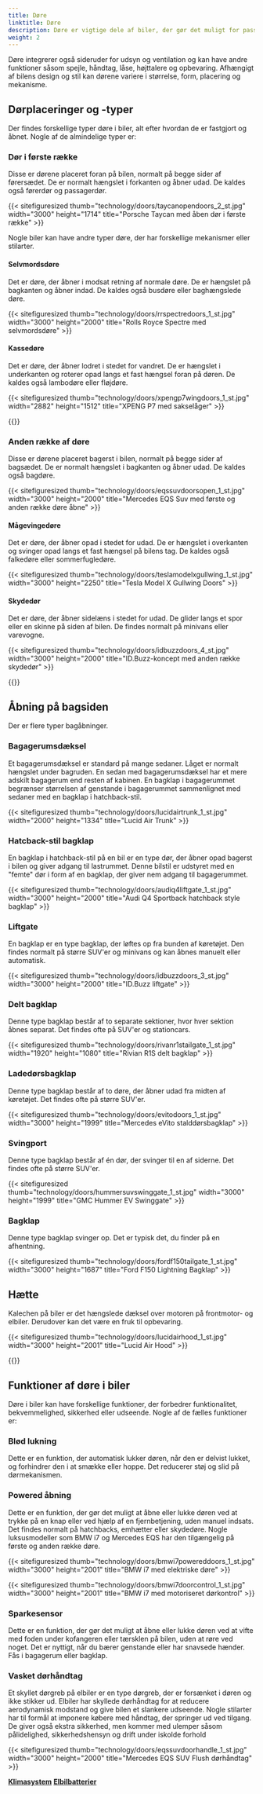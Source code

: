 ```yaml
---
title: Døre
linktitle: Døre
description: Døre er vigtige dele af biler, der gør det muligt for passagerer og chauffører at komme ind og ud af køretøjet, samt sikre interiøret mod uautoriseret adgang.
weight: 2
---
```

<!-- markdownlint-disable MD033 -->
Døre integrerer også sideruder for udsyn og ventilation og kan have andre funktioner såsom spejle, håndtag, låse, højttalere og opbevaring. Afhængigt af bilens design og stil kan dørene variere i størrelse, form, placering og mekanisme.

## Dørplaceringer og -typer

Der findes forskellige typer døre i biler, alt efter hvordan de er fastgjort og åbnet. Nogle af de almindelige typer er:

### Dør i første række

Disse er dørene placeret foran på bilen, normalt på begge sider af førersædet. De er normalt hængslet i forkanten og åbner udad. De kaldes også førerdør og passagerdør.

{{< sitefiguresized thumb="technology/doors/taycanopendoors_2_st.jpg" width="3000" height="1714" title="Porsche Taycan med åben dør i første række" >}}

Nogle biler kan have andre typer døre, der har forskellige mekanismer eller stilarter.

#### Selvmordsdøre

Det er døre, der åbner i modsat retning af normale døre. De er hængslet på bagkanten og åbner indad. De kaldes også busdøre eller baghængslede døre.

{{< sitefiguresized thumb="technology/doors/rrspectredoors_1_st.jpg" width="3000" height="2000" title="Rolls Royce Spectre med selvmordsdøre" >}}

#### Kassedøre

Det er døre, der åbner lodret i stedet for vandret. De er hængslet i underkanten og roterer opad langs et fast hængsel foran på døren. De kaldes også lambodøre eller fløjdøre.

{{< sitefiguresized thumb="technology/doors/xpengp7wingdoors_1_st.jpg" width="2882" height="1512" title="XPENG P7 med sakselåger" >}}

{{<evkxdisplayaddarticle />}}

### Anden række af døre

Disse er dørene placeret bagerst i bilen, normalt på begge sider af bagsædet. De er normalt hængslet i bagkanten og åbner udad. De kaldes også bagdøre.

{{< sitefiguresized thumb="technology/doors/eqssuvdoorsopen_1_st.jpg" width="3000" height="2000" title="Mercedes EQS Suv med første og anden række døre åbne" >}}

#### Mågevingedøre

Det er døre, der åbner opad i stedet for udad. De er hængslet i overkanten og svinger opad langs et fast hængsel på bilens tag. De kaldes også falkedøre eller sommerfugledøre.

{{< sitefiguresized thumb="technology/doors/teslamodelxgullwing_1_st.jpg" width="3000" height="2250" title="Tesla Model X Gullwing Doors" >}}

#### Skydedør

   Det er døre, der åbner sidelæns i stedet for udad. De glider langs et spor eller en skinne på siden af ​​bilen. De findes normalt på minivans eller varevogne.

   {{< sitefiguresized thumb="technology/doors/idbuzzdoors_4_st.jpg" width="3000" height="2000" title="ID.Buzz-koncept med anden række skydedør" >}}

{{<evkxdisplayaddarticle />}}

## Åbning på bagsiden

Der er flere typer bagåbninger.

### Bagagerumsdæksel

Et bagagerumsdæksel er standard på mange sedaner. Låget er normalt hængslet under bagruden. En sedan med bagagerumsdæksel har et mere adskilt bagagerum end resten af ​​kabinen. En bagklap i bagagerummet begrænser størrelsen af ​​genstande i bagagerummet sammenlignet med sedaner med en bagklap i hatchback-stil.

   {{< sitefiguresized thumb="technology/doors/lucidairtrunk_1_st.jpg" width="2000" height="1334" title="Lucid Air Trunk" >}}
### Hatcback-stil bagklap

En bagklap i hatchback-stil på en bil er en type dør, der åbner opad bagerst i bilen og giver adgang til lastrummet. Denne bilstil er udstyret med en "femte" dør i form af en bagklap, der giver nem adgang til bagagerummet.

{{< sitefiguresized thumb="technology/doors/audiq4liftgate_1_st.jpg" width="3000" height="2000" title="Audi Q4 Sportback hatchback style bagklap" >}}

### Liftgate

En bagklap er en type bagklap, der løftes op fra bunden af ​​køretøjet. Den findes normalt på større SUV'er og minivans og kan åbnes manuelt eller automatisk.

{{< sitefiguresized thumb="technology/doors/idbuzzdoors_3_st.jpg" width="3000" height="2000" title="ID.Buzz liftgate" >}}

### Delt bagklap

Denne type bagklap består af to separate sektioner, hvor hver sektion åbnes separat. Det findes ofte på SUV'er og stationcars.

{{< sitefiguresized thumb="technology/doors/rivanr1stailgate_1_st.jpg" width="1920" height="1080" title="Rivian R1S delt bagklap" >}}

### Ladedørsbagklap

Denne type bagklap består af to døre, der åbner udad fra midten af ​​køretøjet. Det findes ofte på større SUV'er.

{{< sitefiguresized thumb="technology/doors/evitodoors_1_st.jpg" width="3000" height="1999" title="Mercedes eVito stalddørsbagklap" >}}

### Svingport

Denne type bagklap består af én dør, der svinger til en af ​​siderne. Det findes ofte på større SUV'er.

{{< sitefiguresized thumb="technology/doors/hummersuvswinggate_1_st.jpg" width="3000" height="1999" title="GMC Hummer EV Swinggate" >}}

### Bagklap

Denne type bagklap svinger op. Det er typisk det, du finder på en afhentning.

{{< sitefiguresized thumb="technology/doors/fordf150tailgate_1_st.jpg" width="3000" height="1687" title="Ford F150 Lightning Bagklap" >}}

## Hætte

Kalechen på biler er det hængslede dæksel over motoren på frontmotor- og elbiler. Derudover kan det være en fruk til opbevaring.

{{< sitefiguresized thumb="technology/doors/lucidairhood_1_st.jpg" width="3000" height="2001" title="Lucid Air Hood" >}}

{{<evkxdisplayaddarticle />}}

## Funktioner af døre i biler

Døre i biler kan have forskellige funktioner, der forbedrer funktionalitet, bekvemmelighed, sikkerhed eller udseende. Nogle af de fælles funktioner er:
### Blød lukning

Dette er en funktion, der automatisk lukker døren, når den er delvist lukket, og forhindrer den i at smække eller hoppe. Det reducerer støj og slid på dørmekanismen.

### Powered åbning

Dette er en funktion, der gør det muligt at åbne eller lukke døren ved at trykke på en knap eller ved hjælp af en fjernbetjening, uden manuel indsats. Det findes normalt på hatchbacks, emhætter eller skydedøre. Nogle luksusmodeller som BMW i7 og Mercedes EQS har den tilgængelig på første og anden række døre.

{{< sitefiguresized thumb="technology/doors/bmwi7powereddoors_1_st.jpg" width="3000" height="2001" title="BMW i7 med elektriske døre" >}}

{{< sitefiguresized thumb="technology/doors/bmwi7doorcontrol_1_st.jpg" width="3000" height="2001" title="BMW i7 med motoriseret dørkontrol" >}}

### Sparkesensor

   Dette er en funktion, der gør det muligt at åbne eller lukke døren ved at vifte med foden under kofangeren eller tærsklen på bilen, uden at røre ved noget. Det er nyttigt, når du bærer genstande eller har snavsede hænder. Fås i bagagerum eller bagklap.

### Vasket dørhåndtag

Et skyllet dørgreb på elbiler er en type dørgreb, der er forsænket i døren og ikke stikker ud. Elbiler har skyllede dørhåndtag for at reducere aerodynamisk modstand og give bilen et slankere udseende. Nogle stilarter har til formål at imponere købere med håndtag, der springer ud ved tilgang. De giver også ekstra sikkerhed, men kommer med ulemper såsom pålidelighed, sikkerhedshensyn og drift under iskolde forhold

{{< sitefiguresized thumb="technology/doors/eqssuvdoorhandle_1_st.jpg" width="3000" height="2000" title="Mercedes EQS SUV Flush dørhåndtag" >}}

<div class="mt-3 mb-3">
     <a href="../hvac/" class="text-decoration-none text-black"><strong><i class="bi-arrow-left"></i> Klimasystem</strong></a>
     <a href="../battery/" class="text-decoration-none text-black float-end"><strong>Elbilbatterier <i class="bi-arrow-right"></i></strong></a>
</div>